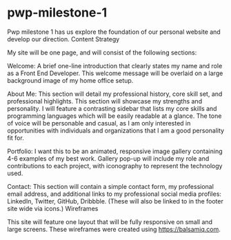 # pwp-milestone-1

Pwp milestone 1 has us explore the foundation of our personal website and develop our direction.
Content Strategy

My site will be one page, and will consist of the following sections:

Welcome: A brief one-line introduction that clearly states my name and role as a Front End Developer. This welcome message will be overlaid on a large background image of my home office setup.

About Me: This section will detail my professional history, core skill set, and professional highlights. This section will showcase my strengths and personality. I will feature a contrasting sidebar that lists my core skills and programming languages which will be easily readable at a glance. The tone of voice will be personable and casual, as I am only interested in opportunities with individuals and organizations that I am a good personality fit for.

Portfolio: I want this to be an animated, responsive image gallery containing 4-6 examples of my best work. Gallery pop-up will include my role and contributions to each project, with iconography to represent the technology used.

Contact: This section will contain a simple contact form, my professional email address, and additional links to my professional social media profiles: LinkedIn, Twitter, GitHub, Dribbble. (These will also be linked to in the footer site wide via icons.)
Wireframes

This site will feature one layout that will be fully responsive on small and large screens. These wireframes were created using https://balsamiq.com.